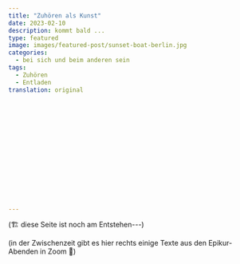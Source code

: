 ```yaml
---
title: "Zuhören als Kunst"
date: 2023-02-10
description: kommt bald ...
type: featured
image: images/featured-post/sunset-boat-berlin.jpg
categories:
  - bei sich und beim anderen sein
tags:
  - Zuhören
  - Entladen
translation: original
















---
```


(🏗️ diese Seite ist noch am Entstehen---)


(in der Zwischenzeit gibt es hier rechts einige Texte aus den Epikur-Abenden in Zoom 🌳)
